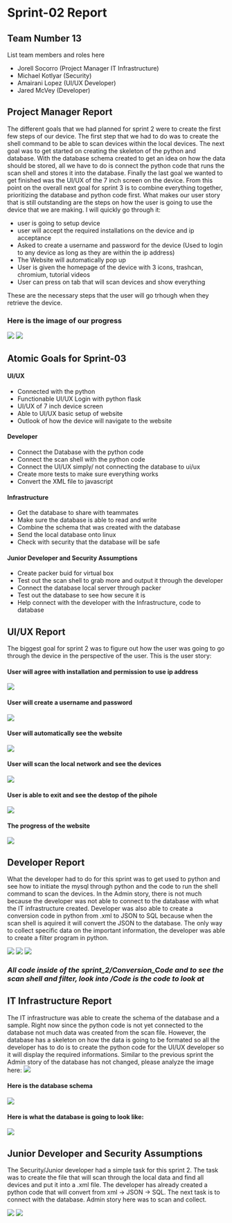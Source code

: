# Sprint-02 Report

## Team Number 13

List team members and roles here
- Jorell Socorro (Project Manager IT Infrastructure)
- Michael Kotlyar (Security)
- Amairani Lopez (UI/UX Developer)
- Jared McVey (Developer)

## Project Manager Report
The different goals that we had planned for sprint 2 were to create the first few steps of our device. The first step that we had to do was to create the shell command to be able to scan devices within the local devices. The next goal was to get started on creating the skeleton of the python and database. With the database schema created to get an idea on how the data should be stored, all we have to do is connect the python code that runs the scan shell and stores it into the database. Finally the last goal we wanted to get finished was the UI/UX of the 7 inch screen on the device. From this point on the overall next goal for sprint 3 is to combine everything together, prioritizing the database and python code first. What makes our user story that is still outstanding are the steps on how the user is going to use the device that we are making. I will quickly go through it:
- user is going to setup device
- user will accept the required installations on the device and ip acceptance
- Asked to create a username and password for the device
(Used to login to any device as long as they are within the ip address)
- The Website will automatically pop up 
- User is given the homepage of the device with 3 icons, trashcan, chromium, tutorial videos
- User can press on tab that will scan devices and show everything

These are the necessary steps that the user will go trhough when they retrieve the device.
 

 ### Here is the image of our progress
 ![](/reports/sprint_2/images/progress.PNG)
 ![](/reports/sprint_2/images/progress2.PNG)

## Atomic Goals for Sprint-03

#### UI/UX
- Connected with the python
- Functionable UI/UX Login with python flask
- UI/UX of 7 inch device screen
- Able to UI/UX basic setup of website
- Outlook of how the device will navigate to the website
#### Developer
- Connect the Database with the python code
- Connect the scan shell with the python code
- Connect the UI/UX simply/ not connecting the database to ui/ux
- Create more tests to make sure everything works
- Convert the XML file to javascript
#### Infrastructure
- Get the database to share with teammates
- Make sure the database is able to read and write
- Combine the schema that was created with the database
- Send the local database onto linux
- Check with security that the database will be safe
#### Junior Developer and Security Assumptions
- Create packer buid for virtual box
- Test out the scan shell to grab more and output it through the developer
- Connect the database local server through packer
- Test out the database to see how secure it is
- Help connect with the developer with the Infrastructure, code to database

## UI/UX Report
The biggest goal for sprint 2 was to figure out how the user was going to go through the device in the perspective of the user. This is the user story:

#### User will agree with installation and permission to use ip address
![](/reports/sprint_2/images/uiuxP6.PNG)
#### User will create a username and password
![](/reports/sprint_2/images/uiuxP1.PNG)
#### User will automatically see the website
![](/reports/sprint_2/images/uiuxP2.PNG)
#### User will scan the local network and see the devices
![](/reports/sprint_2/images/uiuxP3.PNG)
#### User is able to exit and see the destop of the pihole
![](/reports/sprint_2/images/uiuxP4.PNG)
#### The progress of the website
![](/reports/sprint_2/images/uiuxP5.PNG)


## Developer Report


What the developer had to do for this sprint was to get used to python and see how to initiate the mysql through python and the code to run the shell command to scan the devices. In the Admin story, there is not much because the developer was not able to connect to the database with what the IT infrastructure created. Developer was also able to create a conversion code in python from .xml to JSON to SQL because when the scan shell is aquired it will convert the JSON to the database. The only way to collect specific data on the important information, the developer was able to create a filter program in python.

![](/reports/sprint_2/images/progressD3.PNG)
![](/reports/sprint_2/images/progressD4.PNG)
![](/reports/sprint_2/images/progressD5.PNG)

### ***All code inside of the sprint_2/Conversion_Code and to see the scan shell and filter, look into /Code is the code to look at***


## IT Infrastructure Report

The IT infrastructure was able to create the schema of the database and a sample. Right now since the python code is not yet connected to the database not much data was created from the scan file. However, the database has a skeleton on how the data is going to be formated so all the developer has to do is to create the python code for the UI/UX developer so it will display the required informations. Similar to the previous sprint the Admin story of the database has not changed, please analyze the image here: 
![](/reports/sprint_2/images/admin_story_diagram.PNG)

#### Here is the database schema
![](/reports/sprint_2/images/database_schema.PNG)

#### Here is what the database is going to look like:
![](/reports/sprint_2/images/progressIT5.PNG)



## Junior Developer and Security Assumptions

The Security/Junior developer had a simple task for this sprint 2. The task was to create the file that will scan through the local data and find all devices and put it into a .xml file. The developer has already created a python code that will convert from xml -> JSON -> SQL. The next task is to connect with the database. Admin story here was to scan and collect. 


![](/reports/sprint_2/images/progressS1.PNG)
![](/reports/sprint_2/images/progressS2.PNG)

